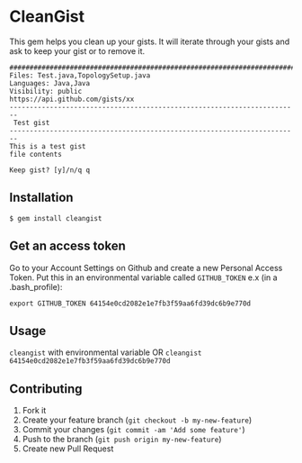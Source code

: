 # CleanGist

This gem helps you clean up your gists. It will iterate through your gists and ask to keep your gist or to remove it.


    ########################################################################
    Files: Test.java,TopologySetup.java
    Languages: Java,Java
    Visibility: public
    https://api.github.com/gists/xx
    ------------------------------------------------------------------------
     Test gist
    ------------------------------------------------------------------------
    This is a test gist
    file contents
    
    Keep gist? [y]/n/q q

## Installation

    $ gem install cleangist

## Get an access token

Go to your Account Settings on Github and create a new Personal Access Token. Put this in an environmental variable
called `GITHUB_TOKEN` e.x (in a .bash_profile):

    export GITHUB_TOKEN 64154e0cd2082e1e7fb3f59aa6fd39dc6b9e770d

## Usage

`cleangist` with environmental variable OR `cleangist 64154e0cd2082e1e7fb3f59aa6fd39dc6b9e770d`


## Contributing

1. Fork it
2. Create your feature branch (`git checkout -b my-new-feature`)
3. Commit your changes (`git commit -am 'Add some feature'`)
4. Push to the branch (`git push origin my-new-feature`)
5. Create new Pull Request
